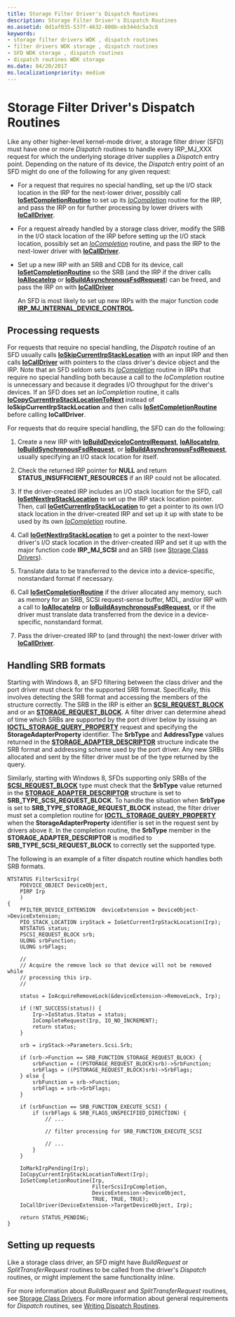 ```yaml
---
title: Storage Filter Driver's Dispatch Routines
description: Storage Filter Driver's Dispatch Routines
ms.assetid: 0d1af035-537f-4632-800b-eb344dc5a3c8
keywords:
- storage filter drivers WDK , dispatch routines
- filter drivers WDK storage , dispatch routines
- SFD WDK storage , dispatch routines
- dispatch routines WDK storage
ms.date: 04/20/2017
ms.localizationpriority: medium
---
```


# Storage Filter Driver's Dispatch Routines

Like any other higher-level kernel-mode driver, a storage filter driver (SFD) must have one or more *Dispatch* routines to handle every IRP_MJ_XXX request for which the underlying storage driver supplies a *Dispatch* entry point. Depending on the nature of its device, the *Dispatch* entry point of an SFD might do one of the following for any given request:

- For a request that requires no special handling, set up the I/O stack location in the IRP for the next-lower driver, possibly call [**IoSetCompletionRoutine**](https://docs.microsoft.com/windows-hardware/drivers/ddi/wdm/nf-wdm-iosetcompletionroutine) to set up its [*IoCompletion*](https://docs.microsoft.com/windows-hardware/drivers/ddi/wdm/nc-wdm-io_completion_routine) routine for the IRP, and pass the IRP on for further processing by lower drivers with [**IoCallDriver**](https://docs.microsoft.com/windows-hardware/drivers/ddi/wdm/nf-wdm-iocalldriver).

- For a request already handled by a storage class driver, modify the SRB in the I/O stack location of the IRP before setting up the I/O stack location, possibly set an [*IoCompletion*](https://docs.microsoft.com/windows-hardware/drivers/ddi/wdm/nc-wdm-io_completion_routine) routine, and pass the IRP to the next-lower driver with [**IoCallDriver**](https://docs.microsoft.com/windows-hardware/drivers/ddi/wdm/nf-wdm-iocalldriver).

- Set up a new IRP with an SRB and CDB for its device, call [**IoSetCompletionRoutine**](https://docs.microsoft.com/windows-hardware/drivers/ddi/wdm/nf-wdm-iosetcompletionroutine) so the SRB (and the IRP if the driver calls [**IoAllocateIrp**](https://docs.microsoft.com/windows-hardware/drivers/ddi/wdm/nf-wdm-ioallocateirp) or [**IoBuildAsynchronousFsdRequest**](https://docs.microsoft.com/windows-hardware/drivers/ddi/wdm/nf-wdm-iobuildasynchronousfsdrequest)) can be freed, and pass the IRP on with [**IoCallDriver**](https://docs.microsoft.com/windows-hardware/drivers/ddi/wdm/nf-wdm-iocalldriver)

    An SFD is most likely to set up new IRPs with the major function code [**IRP_MJ_INTERNAL_DEVICE_CONTROL**](https://docs.microsoft.com/windows-hardware/drivers/kernel/irp-mj-internal-device-control).

## Processing requests

For requests that require no special handling, the *Dispatch* routine of an SFD usually calls [**IoSkipCurrentIrpStackLocation**](https://docs.microsoft.com/windows-hardware/drivers/kernel/mm-bad-pointer) with an input IRP and then calls [**IoCallDriver**](https://docs.microsoft.com/windows-hardware/drivers/ddi/wdm/nf-wdm-iocalldriver) with pointers to the class driver's device object and the IRP. Note that an SFD seldom sets its [*IoCompletion*](https://docs.microsoft.com/windows-hardware/drivers/ddi/wdm/nc-wdm-io_completion_routine) routine in IRPs that require no special handling both because a call to the *IoCompletion* routine is unnecessary and because it degrades I/O throughput for the driver's devices. If an SFD does set an *IoCompletion* routine, it calls [**IoCopyCurrentIrpStackLocationToNext**](https://docs.microsoft.com/windows-hardware/drivers/ddi/wdm/nf-wdm-iocopycurrentirpstacklocationtonext) instead of **IoSkipCurrentIrpStackLocation** and then calls [**IoSetCompletionRoutine**](https://docs.microsoft.com/windows-hardware/drivers/ddi/wdm/nf-wdm-iosetcompletionroutine) before calling **IoCallDriver**.

For requests that do require special handling, the SFD can do the following:

1. Create a new IRP with [**IoBuildDeviceIoControlRequest**](https://docs.microsoft.com/windows-hardware/drivers/ddi/wdm/nf-wdm-iobuilddeviceiocontrolrequest), [**IoAllocateIrp**](https://docs.microsoft.com/windows-hardware/drivers/ddi/wdm/nf-wdm-ioallocateirp), [**IoBuildSynchronousFsdRequest**](https://docs.microsoft.com/windows-hardware/drivers/ddi/wdm/nf-wdm-iobuildsynchronousfsdrequest), or [**IoBuildAsynchronousFsdRequest**](https://docs.microsoft.com/windows-hardware/drivers/ddi/wdm/nf-wdm-iobuildasynchronousfsdrequest), usually specifying an I/O stack location for itself.

2. Check the returned IRP pointer for **NULL** and return **STATUS_INSUFFICIENT_RESOURCES** if an IRP could not be allocated.

3. If the driver-created IRP includes an I/O stack location for the SFD, call [**IoSetNextIrpStackLocation**](https://docs.microsoft.com/windows-hardware/drivers/ddi/wdm/nf-wdm-iosetnextirpstacklocation) to set up the IRP stack location pointer. Then, call [**IoGetCurrentIrpStackLocation**](https://docs.microsoft.com/windows-hardware/drivers/ddi/wdm/nf-wdm-iogetcurrentirpstacklocation) to get a pointer to its own I/O stack location in the driver-created IRP and set up it up with state to be used by its own [*IoCompletion*](https://docs.microsoft.com/windows-hardware/drivers/ddi/wdm/nc-wdm-io_completion_routine) routine.

4. Call [**IoGetNextIrpStackLocation**](https://docs.microsoft.com/windows-hardware/drivers/ddi/wdm/nf-wdm-iogetnextirpstacklocation) to get a pointer to the next-lower driver's I/O stack location in the driver-created IRP and set it up with the major function code **IRP_MJ_SCSI** and an SRB (see [Storage Class Drivers](introduction-to-storage-class-drivers.md)).

5. Translate data to be transferred to the device into a device-specific, nonstandard format if necessary.

6. Call [**IoSetCompletionRoutine**](https://docs.microsoft.com/windows-hardware/drivers/ddi/wdm/nf-wdm-iosetcompletionroutine) if the driver allocated any memory, such as memory for an SRB, SCSI request-sense buffer, MDL, and/or IRP with a call to [**IoAllocateIrp**](https://docs.microsoft.com/windows-hardware/drivers/ddi/wdm/nf-wdm-ioallocateirp) or [**IoBuildAsynchronousFsdRequest**](https://docs.microsoft.com/windows-hardware/drivers/ddi/wdm/nf-wdm-iobuildasynchronousfsdrequest), or if the driver must translate data transferred from the device in a device-specific, nonstandard format.

7. Pass the driver-created IRP to (and through) the next-lower driver with [**IoCallDriver**](https://docs.microsoft.com/windows-hardware/drivers/ddi/wdm/nf-wdm-iocalldriver).

## Handling SRB formats

Starting with Windows 8, an SFD filtering between the class driver and the port driver must check for the supported SRB format. Specifically, this involves detecting the SRB format and accessing the members of the structure correctly. The SRB in the IRP is either an [**SCSI_REQUEST_BLOCK**](https://docs.microsoft.com/windows-hardware/drivers/ddi/srb/ns-srb-_scsi_request_block) and or an [**STORAGE_REQUEST_BLOCK**](https://docs.microsoft.com/windows-hardware/drivers/ddi/srb/ns-srb-_storage_request_block). A filter driver can determine ahead of time which SRBs are supported by the port driver below by issuing an [**IOCTL_STORAGE_QUERY_PROPERTY**](https://docs.microsoft.com/windows-hardware/drivers/ddi/ntddstor/ni-ntddstor-ioctl_storage_query_property) request and specifying the **StorageAdapterProperty** identifier. The **SrbType** and **AddressType** values returned in the [**STORAGE_ADAPTER_DESCRIPTOR**](https://docs.microsoft.com/windows-hardware/drivers/ddi/ntddstor/ns-ntddstor-_storage_adapter_descriptor) structure indicate the SRB format and addressing scheme used by the port driver. Any new SRBs allocated and sent by the filter driver must be of the type returned by the query.

Similarly, starting with Windows 8, SFDs supporting only SRBs of the [**SCSI_REQUEST_BLOCK**](https://docs.microsoft.com/windows-hardware/drivers/ddi/srb/ns-srb-_scsi_request_block) type must check that the **SrbType** value returned in the [**STORAGE_ADAPTER_DESCRIPTOR**](https://docs.microsoft.com/windows-hardware/drivers/ddi/ntddstor/ns-ntddstor-_storage_adapter_descriptor) structure is set to **SRB_TYPE_SCSI_REQUEST_BLOCK**. To handle the situation when **SrbType** is set to **SRB_TYPE_STORAGE_REQUEST_BLOCK** instead, the filter driver must set a completion routine for [**IOCTL_STORAGE_QUERY_PROPERTY**](https://docs.microsoft.com/windows-hardware/drivers/ddi/ntddstor/ni-ntddstor-ioctl_storage_query_property) when the **StorageAdapterProperty** identifier is set in the request sent by drivers above it. In the completion routine, the **SrbType** member in the **STORAGE_ADAPTER_DESCRIPTOR** is modified to **SRB_TYPE_SCSI_REQUEST_BLOCK** to correctly set the supported type.

The following is an example of a filter dispatch routine which handles both SRB formats.

```ManagedCPlusPlus
NTSTATUS FilterScsiIrp(
    PDEVICE_OBJECT DeviceObject,
    PIRP Irp
    )
{
    PFILTER_DEVICE_EXTENSION  deviceExtension = DeviceObject->DeviceExtension;
    PIO_STACK_LOCATION irpStack = IoGetCurrentIrpStackLocation(Irp);
    NTSTATUS status;
    PSCSI_REQUEST_BLOCK srb;
    ULONG srbFunction;
    ULONG srbFlags;

    //
    // Acquire the remove lock so that device will not be removed while
    // processing this irp.
    //

    status = IoAcquireRemoveLock(&deviceExtension->RemoveLock, Irp);

    if (!NT_SUCCESS(status)) {
        Irp->IoStatus.Status = status;
        IoCompleteRequest(Irp, IO_NO_INCREMENT);
        return status;
    }

    srb = irpStack->Parameters.Scsi.Srb;

    if (srb->Function == SRB_FUNCTION_STORAGE_REQUEST_BLOCK) {
        srbFunction = ((PSTORAGE_REQUEST_BLOCK)srb)->SrbFunction;
        srbFlags = ((PSTORAGE_REQUEST_BLOCK)srb)->SrbFlags;
    } else {
        srbFunction = srb->Function;
        srbFlags = srb->SrbFlags;
    }

    if (srbFunction == SRB_FUNCTION_EXECUTE_SCSI) {
        if (srbFlags & SRB_FLAGS_UNSPECIFIED_DIRECTION) {
            // ...

            // filter processing for SRB_FUNCTION_EXECUTE_SCSI

            // ...
        }
    }

    IoMarkIrpPending(Irp);
    IoCopyCurrentIrpStackLocationToNext(Irp);
    IoSetCompletionRoutine(Irp,
                           FilterScsiIrpCompletion,
                           DeviceExtension->DeviceObject,
                           TRUE, TRUE, TRUE);
    IoCallDriver(DeviceExtension->TargetDeviceObject, Irp);

    return STATUS_PENDING;
}
```

## Setting up requests

Like a storage class driver, an SFD might have *BuildRequest* or *SplitTransferRequest* routines to be called from the driver's *Dispatch* routines, or might implement the same functionality inline.

For more information about *BuildRequest* and *SplitTransferRequest* routines, see [Storage Class Drivers](introduction-to-storage-class-drivers.md). For more information about general requirements for *Dispatch* routines, see [Writing Dispatch Routines](https://docs.microsoft.com/windows-hardware/drivers/kernel/writing-dispatch-routines).
